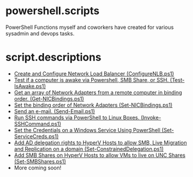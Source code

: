powershell.scripts
==========

PowerShell Functions myself and coworkers have created for various sysadmin and devops tasks.

script.descriptions
======

* [Create and Configure Network Load Balancer (ConfigureNLB.ps1)](https://github.com/alexinslc/powershell/blob/master/ConfigureNLB.ps1)
* [Test if a computer is awake via Powershell, SMB Share, or SSH. (Test-IsAwake.ps1)](https://github.com/alexinslc/powershell/blob/master/Test-IsAwake.ps1)
* [Get an array of Network Adapters from a remote computer in binding order. (Get-NICBindings.ps1)](https://github.com/alexinslc/powershell/blob/master/Get-NICBindings.ps1)
* [Set the binding order of Network Adapters (Set-NICBindings.ps1)]()
* [Send an e-mail. (Send-Email.ps1)](https://github.com/alexinslc/powershell/blob/master/Send-Email.ps1)
* [Run SSH commands via PowerShell to Linux Boxes. (Invoke-SSHCommand.ps1)](https://github.com/alexinslc/powershell/blob/master/Invoke-SSHCommand.ps1)
* [Set the Credentials on a Windows Service Using PowerShell (Set-ServiceCreds.ps1)](https://github.com/alexinslc/powershell/blob/master/Set-ServiceCreds.ps1)
* [Add AD delegation rights to HyperV Hosts to allow SMB, Live Migration and Replication on a domain (Set-ConstrainedDelegation.ps1)](https://github.com/alexinslc/powershell/blob/master/Set-ConstrainedDelegation.ps1)
* [Add SMB Shares on HyperV Hosts to allow VMs to live on UNC Shares (Set-SMBShares.ps1)](https://github.com/alexinslc/powershell/blob/master/Set-SMBShares.ps1)
* More coming soon!
